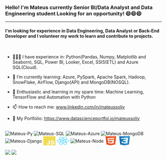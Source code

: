 ### Hello! I'm Mateus currently Senior BI/Data Analyst and Data Engineering student Looking for an opportunity! 😄😄😄
<hr>

#### I'm looking for experience in Data Engineering, Data Analyst or Back-End Developer and I volunteer my work to learn and contribute to projects.

<br>

- 👨🏾‍💻 I have experience in: Python(Pandas, Numpy, Matplotlib and Seaborn), SQL, Power BI, Looker, Excel, SSIS(ETL) and Azure SQL(Cloud).

- 🌱 I’m currently learning: Azure, PySpark, Apache Spark, Hadoop, SnowFlake, AirFlow, Django(API) and MongoDB(NOSQL).

- 🤖 Enthusiastic and learning in my spare time: Machine Learning,  TensorFlow and Automation with Python

- 📫 How to reach me: www.linkedin.com/in/mateussoliv
- 🙏 My Portfolio: https://www.datascienceportfol.io/mateussoliv

 <div style="display: inline_block"><br>
  <img align="center" alt="Mateus-Py" height="30" width="40" src="https://cdn.jsdelivr.net/gh/devicons/devicon/icons/python/python-original.svg" />
  <img align="center" alt="Mateus-SQL" height="30" width="40" src="https://cdn.jsdelivr.net/gh/devicons/devicon/icons/microsoftsqlserver/microsoftsqlserver-plain-wordmark.svg">
  <img align="center" alt="Mateus-Azure" height="30" width="40" src="https://cdn.jsdelivr.net/gh/devicons/devicon@latest/icons/azure/azure-original.svg">
  <img align="center" alt="Mateus-MongoDB" height="30" width="40" src="https://cdn.jsdelivr.net/gh/devicons/devicon/icons/mongodb/mongodb-original-wordmark.svg">
  <img align="center" alt="Mateus-Django" height="30" width="40" src="https://cdn.jsdelivr.net/gh/devicons/devicon@latest/icons/django/django-plain-wordmark.svg">
  <img align="center" alt="Mateus-Js" height="30" width="40" src="https://raw.githubusercontent.com/devicons/devicon/master/icons/javascript/javascript-plain.svg">
  <img align="center" alt="Mateus-React" height="30" width="40" src="https://raw.githubusercontent.com/devicons/devicon/master/icons/react/react-original.svg">
  <img align= "center" alt="Mateus-Node" height="30" src="https://cdn.jsdelivr.net/gh/devicons/devicon/icons/nodejs/nodejs-original.svg">
  <img align="center" alt="Mateus-HTML" height="30" width="40" src="https://raw.githubusercontent.com/devicons/devicon/master/icons/html5/html5-original.svg">
  <img align="center" alt="Mateus-CSS" height="30" width="40" src="https://raw.githubusercontent.com/devicons/devicon/master/icons/css3/css3-original.svg">
</div>
  
  <div> 

  <a href = "mailto:mateus2santos.soliv@gmail.com"><img src="https://img.shields.io/badge/-Gmail-%23333?style=for-the-badge&logo=gmail&logoColor=white" target="_blank"></a>
  <a href="https://www.linkedin.com/in/mateus-s-oliveira-b27a2a189/" target="_blank"><img src="https://img.shields.io/badge/-LinkedIn-%230077B5?style=for-the-badge&logo=linkedin&logoColor=white" target="_blank"></a> 
 
</div>
